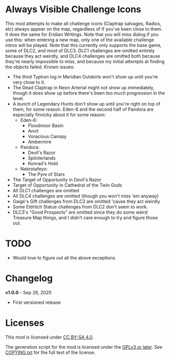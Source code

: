 Always Visible Challenge Icons
==============================

This mod attempts to make all challenge icons (Claptrap salvages, Radios, etc)
always appear on the map, regardless of if you've been close to them.  It does
the same for Eridian Writings.  Note that you will miss dialog if you use this:
when entering a new map, only one of the available challenge intros will be
played.  Note that this currently only supports the base game, some of DLC2,
and most of DLC3.  DLC1 challenges are omitted entirely because they act
weirdly, and DLC4 challenges are omitted both because they're nearly impossible
to miss, and because my initial attempts at finding the objects failed.
Known issues:

* The third Typhon log in Meridian Outskirts won't show up until you're very
  close to it.
* The Dead Claptrap in Neon Arterial might not show up immediately,
  though it does show up before there's been too much progression
  in the level.
* A *bunch* of Legendary Hunts don't show up until you're right on
  top of them, for some reason.  Eden-6 and the second half of
  Pandora are especially finnicky about it for some reason:
  * Eden-6:
    * Floodmoor Basin
    * Anvil
    * Voracious Canopy
    * Ambermire
  * Pandora:
    * Devil's Razor
    * Splinterlands
    * Konrad's Hold
  * Nekrotafeyo:
    * The Pyre of Stars
* The Target of Opportunity in Devil's Razor
* Target of Opportunity in Cathedral of the Twin Gods
* All DLC1 challenges are omitted
* All DLC4 challenges are omitted (though you won't miss 'em anyway)
* Gaige's Gift challenges from DLC2 are omitted 'cause they act weirdly
* Some Eldritch Statue challenges from DLC2 don't seem to work.
* DLC3's "Good Prospects" are omitted since they do some weird Treasure Map
  things, and I didn't care enough to try and figure those out.

TODO
====

- Would love to figure out all the above exceptions

Changelog
=========

**v1.0.0** - Sep 26, 2020
 * First versioned release
 
Licenses
========

This mod is licensed under [CC BY-SA 4.0](https://creativecommons.org/licenses/by-sa/4.0/).

The generation script for the mod is licensed under the
[GPLv3 or later](https://www.gnu.org/licenses/quick-guide-gplv3.html).
See [COPYING.txt](../../COPYING.txt) for the full text of the license.


